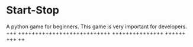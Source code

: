 # Start-Stop
A python game for beginners. This game is very important for developers.
+++
+++++++++++++++++++++++++++
+++++++++++++++
++++++
+++
++
